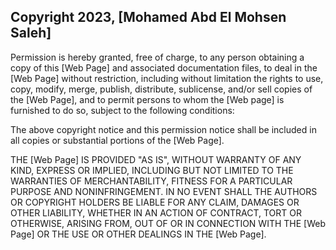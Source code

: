 ## Copyright 2023, [Mohamed Abd El Mohsen Saleh]



Permission is hereby granted, free of charge, to any person obtaining a copy of this [Web Page] and associated documentation files, to deal in the [Web Page] without restriction, including without limitation the rights to use, copy, modify, merge, publish, distribute, sublicense, and/or sell copies of the [Web Page], and to permit persons to whom the [Web page] is furnished to do so, subject to the following conditions:

The above copyright notice and this permission notice shall be included in all copies or substantial portions of the [Web Page].

THE [Web Page] IS PROVIDED "AS IS", WITHOUT WARRANTY OF ANY KIND, EXPRESS OR IMPLIED, INCLUDING BUT NOT LIMITED TO THE WARRANTIES OF MERCHANTABILITY, FITNESS FOR A PARTICULAR PURPOSE AND NONINFRINGEMENT. IN NO EVENT SHALL THE AUTHORS OR COPYRIGHT HOLDERS BE LIABLE FOR ANY CLAIM, DAMAGES OR OTHER LIABILITY, WHETHER IN AN ACTION OF CONTRACT, TORT OR OTHERWISE, ARISING FROM, OUT OF OR IN CONNECTION WITH THE [Web Page] OR THE USE OR OTHER DEALINGS IN THE [Web Page].